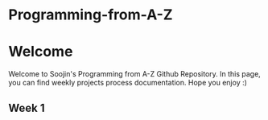 # Programming-from-A-Z

# Welcome

Welcome to Soojin's Programming from A-Z Github Repository. In this page, you can find weekly projects process documentation. Hope you enjoy :) 

## Week 1
